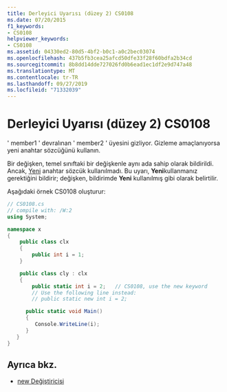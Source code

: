 ```yaml
---
title: Derleyici Uyarısı (düzey 2) CS0108
ms.date: 07/20/2015
f1_keywords:
- CS0108
helpviewer_keywords:
- CS0108
ms.assetid: 04330ed2-80d5-4bf2-b0c1-a0c2bec03074
ms.openlocfilehash: 437b5fb3cea25afcd50dfe33f28f60bdfa2b34cd
ms.sourcegitcommit: 8b8dd14dde727026fd0b6ead1ec1df2e9d747a48
ms.translationtype: MT
ms.contentlocale: tr-TR
ms.lasthandoff: 09/27/2019
ms.locfileid: "71332039"
---
```

# <a name="compiler-warning-level-2-cs0108"></a>Derleyici Uyarısı (düzey 2) CS0108

' member1 ' devralınan ' member2 ' üyesini gizliyor. Gizleme amaçlanıyorsa yeni anahtar sözcüğünü kullanın.

 Bir değişken, temel sınıftaki bir değişkenle aynı ada sahip olarak bildirildi. Ancak, [Yeni](../keywords/new-modifier.md) anahtar sözcük kullanılmadı. Bu uyarı, **Yeni**kullanmanız gerektiğini bildirir; değişken, bildirimde **Yeni** kullanılmış gibi olarak belirtilir.

 Aşağıdaki örnek CS0108 oluşturur:

```csharp
// CS0108.cs
// compile with: /W:2
using System;

namespace x
{
    public class clx
    {
        public int i = 1;
    }

    public class cly : clx
    {
        public static int i = 2;   // CS0108, use the new keyword
        // Use the following line instead:
        // public static new int i = 2;

      public static void Main()
      {
         Console.WriteLine(i);
      }
   }
}
```

## <a name="see-also"></a>Ayrıca bkz.

- [new Değiştiricisi](../keywords/new-modifier.md)
